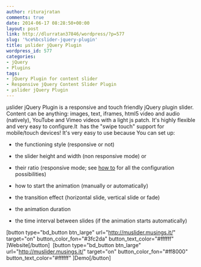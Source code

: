 ```yaml
---
author: riturajratan
comments: true
date: 2014-06-17 08:28:50+00:00
layout: post
link: http://dlurratan37846/wordpress/?p=577
slug: '%ce%bcslider-jquery-plugin'
title: μslider jQuery Plugin
wordpress_id: 577
categories:
- jQuery
- Plugins
tags:
- jQuery Plugin for content slider
- Responsive jQuery Content Slider Plugin
- μslider jQuery Plugin
---
```


μslider jQuery Plugin is a responsive and touch friendly jQuery plugin slider. Content can be anything: images, text, iframes, html5 video and audio (natively), YouTube and Vimeo videos with a light js patch. It's highly flexible and very easy to configure.It  has the "swipe touch" support for mobile/touch devices! It's very easy to use because You can set up:



	
  * the functioning style (responsive or not)

	
  * the slider height and width (non responsive mode) or

	
  * their ratio (responsive mode; see [how to](http://muslider.musings.it/#configurabili) for all the configuration possibilities)

	
  * how to start the animation (manually or automatically)

	
  * the transition effect (horizontal slide, vertical slide or fade)

	
  * the animation duration

	
  * the time interval between slides (if the animation starts automatically)


[button type="bd_button btn_large" url="http://muslider.musings.it/" target="on" button_color_fon="#3fc2da" button_text_color="#ffffff" ]Website[/button]  [button type="bd_button btn_large" url="http://muslider.musings.it/" target="on" button_color_fon="#ff8000" button_text_color="#ffffff" ]Demo[/button]
